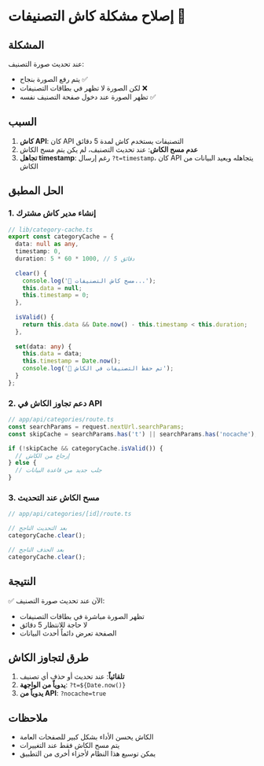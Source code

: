 # إصلاح مشكلة كاش التصنيفات 🔄

## المشكلة
عند تحديث صورة التصنيف:
- يتم رفع الصورة بنجاح ✅
- لكن الصورة لا تظهر في بطاقات التصنيفات ❌
- تظهر الصورة عند دخول صفحة التصنيف نفسه ✅

## السبب
1. **كاش API**: كان API التصنيفات يستخدم كاش لمدة 5 دقائق
2. **عدم مسح الكاش**: عند تحديث التصنيف، لم يكن يتم مسح الكاش
3. **تجاهل timestamp**: رغم إرسال `?t=timestamp`، كان API يتجاهله ويعيد البيانات من الكاش

## الحل المطبق

### 1. إنشاء مدير كاش مشترك
```typescript
// lib/category-cache.ts
export const categoryCache = {
  data: null as any,
  timestamp: 0,
  duration: 5 * 60 * 1000, // 5 دقائق
  
  clear() {
    console.log('🧹 مسح كاش التصنيفات...');
    this.data = null;
    this.timestamp = 0;
  },
  
  isValid() {
    return this.data && Date.now() - this.timestamp < this.duration;
  },
  
  set(data: any) {
    this.data = data;
    this.timestamp = Date.now();
    console.log('💾 تم حفظ التصنيفات في الكاش');
  }
};
```

### 2. دعم تجاوز الكاش في API
```typescript
// app/api/categories/route.ts
const searchParams = request.nextUrl.searchParams;
const skipCache = searchParams.has('t') || searchParams.has('nocache');

if (!skipCache && categoryCache.isValid()) {
  // إرجاع من الكاش
} else {
  // جلب جديد من قاعدة البيانات
}
```

### 3. مسح الكاش عند التحديث
```typescript
// app/api/categories/[id]/route.ts

// بعد التحديث الناجح
categoryCache.clear();

// بعد الحذف الناجح
categoryCache.clear();
```

## النتيجة
✅ الآن عند تحديث صورة التصنيف:
- تظهر الصورة مباشرة في بطاقات التصنيفات
- لا حاجة للانتظار 5 دقائق
- الصفحة تعرض دائماً أحدث البيانات

## طرق لتجاوز الكاش
1. **تلقائياً**: عند تحديث أو حذف أي تصنيف
2. **يدوياً من الواجهة**: `?t=${Date.now()}`
3. **يدوياً من API**: `?nocache=true`

## ملاحظات
- الكاش يحسن الأداء بشكل كبير للصفحات العامة
- يتم مسح الكاش فقط عند التغييرات
- يمكن توسيع هذا النظام لأجزاء أخرى من التطبيق 